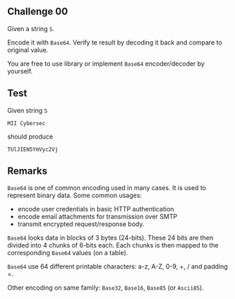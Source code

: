 ## Challenge 00

Given a string `S`.

Encode it with `Base64`. Verify te result by decoding it back and compare to original value.

You are free to use library or implement `Base64` encoder/decoder by yourself.

## Test

Given string `S`

```
MII Cybersec
```

should produce

```
TUlJIEN5YmVyc2Vj
```

## Remarks

`Base64` is one of common encoding used in many cases. It is used to represent binary data. Some common usages:

- encode user credentials in basic HTTP authentication
- encode email attachments for transmission over SMTP
- transmit encrypted request/response body.

`Base64` looks data in blocks of 3 bytes (24-bits). These 24 bits are then divided into 4 chunks of 6-bits each. Each chunks is then mapped to the corresponding `Base64` values (on a table). 

`Base64` use 64 different printable characters: a-z, A-Z, 0-9, +, / and padding =.

Other encoding on same family: `Base32`, `Base16`, `Base85` (or `Ascii85`).